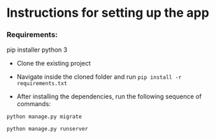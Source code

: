 # Instructions for setting up the app #


### Requirements: 
pip installer
python 3

* Clone the existing project

* Navigate inside the cloned folder and run
`pip install -r requirements.txt`

* After installing the dependencies, run the following sequence of commands:

`python manage.py migrate`

`python manage.py runserver`


